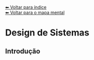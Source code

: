 [⬅ Voltar para índice](../README.md) <br>
[⬅ Voltar para o mapa mental](../Mapa%20Mental.md)

# Design de Sistemas

## Introdução
